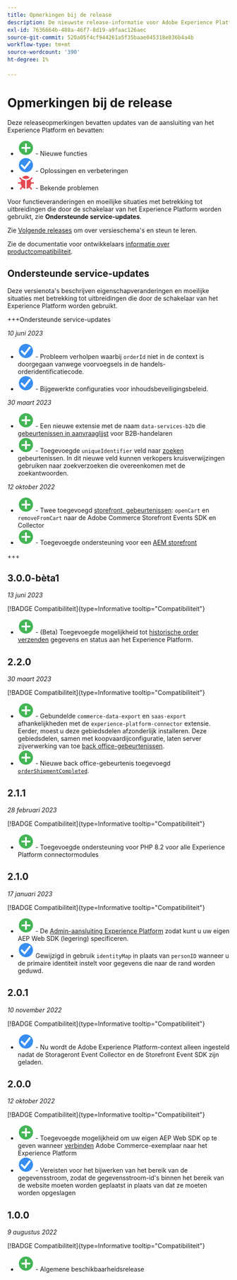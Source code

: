 ```yaml
---
title: Opmerkingen bij de release
description: De nieuwste release-informatie voor Adobe Experience Platform-connector vanuit Adobe Commerce.
exl-id: 7636664b-488a-46f7-8d19-a9faac126aec
source-git-commit: 520a05f4cf944261a5f35baae045318e836b4a4b
workflow-type: tm+mt
source-wordcount: '390'
ht-degree: 1%

---
```


# Opmerkingen bij de release

Deze releaseopmerkingen bevatten updates van de aansluiting van het Experience Platform en bevatten:

* ![Nieuw](../assets/new.svg) - Nieuwe functies
* ![Repareren](../assets/fix.svg) - Oplossingen en verbeteringen
* ![Bug](../assets/bug.svg) - Bekende problemen

Voor functieveranderingen en moeilijke situaties met betrekking tot uitbreidingen die door de schakelaar van het Experience Platform worden gebruikt, zie **Ondersteunde service-updates**.

Zie [Volgende releases](https://experienceleague.adobe.com/docs/commerce-operations/release/planning/schedule.html) om over versieschema&#39;s en steun te leren.

Zie de documentatie voor ontwikkelaars [informatie over productcompatibiliteit](https://experienceleague.adobe.com/docs/commerce-operations/release/product-availability.html).

## Ondersteunde service-updates

Deze versienota&#39;s beschrijven eigenschapveranderingen en moeilijke situaties met betrekking tot uitbreidingen die door de schakelaar van het Experience Platform worden gebruikt.

+++Ondersteunde service-updates

_10 juni 2023_

* ![Repareren](../assets/fix.svg) - Probleem verholpen waarbij `orderId` niet in de context is doorgegaan vanwege voorvoegsels in de handels-orderidentificatiecode.
* ![Repareren](../assets/fix.svg) - Bijgewerkte configuraties voor inhoudsbeveiligingsbeleid.

_30 maart 2023_

* ![Nieuw](../assets/new.svg) - Een nieuwe extensie met de naam `data-services-b2b` die [gebeurtenissen in aanvraaglijst](events.md#b2b-events) voor B2B-handelaren
* ![Nieuw](../assets/new.svg) - Toegevoegde `uniqueIdentifier` veld naar [zoeken](events.md#search-events) gebeurtenissen. In dit nieuwe veld kunnen verkopers kruisverwijzingen gebruiken naar zoekverzoeken die overeenkomen met de zoekantwoorden.

_12 oktober 2022_

* ![Nieuw](../assets/new.svg) - Twee toegevoegd [storefront, gebeurtenissen](events.md): `openCart` en `removeFromCart` naar de Adobe Commerce Storefront Events SDK en Collector
* ![Nieuw](../assets/new.svg) - Toegevoegde ondersteuning voor een [AEM storefront](overview.md#aem-support)

+++

## 3.0.0-bèta1

_13 juni 2023_

[!BADGE Compatibiliteit]{type=Informative tooltip="Compatibiliteit"}

* ![Nieuw](../assets/new.svg) - (Beta) Toegevoegde mogelijkheid tot [historische order verzenden](connect-data.md#beta-send-historical-order-data) gegevens en status aan het Experience Platform.

## 2.2.0

_30 maart 2023_

[!BADGE Compatibiliteit]{type=Informative tooltip="Compatibiliteit"}

* ![Nieuw](../assets/new.svg) - Gebundelde `commerce-data-export` en `saas-export` afhankelijkheden met de `experience-platform-connector` extensie. Eerder, moest u deze gebiedsdelen afzonderlijk installeren. Deze gebiedsdelen, samen met koopvaardijconfiguratie, laten server zijverwerking van toe [back office-gebeurtenissen](events.md#back-office-events).
* ![Nieuw](../assets/new.svg) - Nieuwe back office-gebeurtenis toegevoegd [`orderShipmentCompleted`](events.md#ordershipmentcompleted).

## 2.1.1

_28 februari 2023_

[!BADGE Compatibiliteit]{type=Informative tooltip="Compatibiliteit"}

* ![Nieuw](../assets/new.svg) - Toegevoegde ondersteuning voor PHP 8.2 voor alle Experience Platform connectormodules

## 2.1.0

_17 januari 2023_

[!BADGE Compatibiliteit]{type=Informative tooltip="Compatibiliteit"}

* ![Nieuw](../assets/new.svg) - De [Admin-aansluiting Experience Platform](connect-data.md) zodat kunt u uw eigen AEP Web SDK (legering) specificeren.
* ![Repareren](../assets/fix.svg) Gewijzigd in gebruik `identityMap` in plaats van `personID` wanneer u de primaire identiteit instelt voor gegevens die naar de rand worden geduwd.

## 2.0.1

_10 november 2022_

[!BADGE Compatibiliteit]{type=Informative tooltip="Compatibiliteit"}

* ![Probleem opgelost](../assets/fix.svg) - Nu wordt de Adobe Experience Platform-context alleen ingesteld nadat de Storageront Event Collector en de Storefront Event SDK zijn geladen.

## 2.0.0

_12 oktober 2022_

[!BADGE Compatibiliteit]{type=Informative tooltip="Compatibiliteit"}

* ![Nieuw](../assets/new.svg) - Toegevoegde mogelijkheid om uw eigen AEP Web SDK op te geven wanneer [verbinden](connect-data.md) Adobe Commerce-exemplaar naar het Experience Platform
* ![Repareren](../assets/fix.svg) - Vereisten voor het bijwerken van het bereik van de gegevensstroom, zodat de gegevensstroom-id&#39;s binnen het bereik van de website moeten worden geplaatst in plaats van dat ze moeten worden opgeslagen

## 1.0.0

_9 augustus 2022_

[!BADGE Compatibiliteit]{type=Informative tooltip="Compatibiliteit"}

* ![Nieuw](../assets/new.svg) - Algemene beschikbaarheidsrelease
